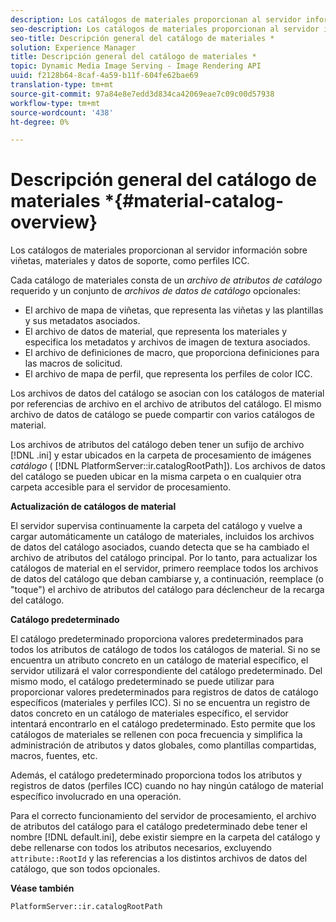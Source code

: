 ```yaml
---
description: Los catálogos de materiales proporcionan al servidor información sobre viñetas, materiales y datos de soporte, como perfiles ICC.
seo-description: Los catálogos de materiales proporcionan al servidor información sobre viñetas, materiales y datos de soporte, como perfiles ICC.
seo-title: Descripción general del catálogo de materiales *
solution: Experience Manager
title: Descripción general del catálogo de materiales *
topic: Dynamic Media Image Serving - Image Rendering API
uuid: f2128b64-8caf-4a59-b11f-604fe62bae69
translation-type: tm+mt
source-git-commit: 97a84e8e7edd3d834ca42069eae7c09c00d57938
workflow-type: tm+mt
source-wordcount: '438'
ht-degree: 0%

---
```



# Descripción general del catálogo de materiales *{#material-catalog-overview}

Los catálogos de materiales proporcionan al servidor información sobre viñetas, materiales y datos de soporte, como perfiles ICC.

Cada catálogo de materiales consta de un *archivo de atributos de catálogo* requerido y un conjunto de *archivos de datos de catálogo* opcionales:

* El archivo de mapa de viñetas, que representa las viñetas y las plantillas y sus metadatos asociados.
* El archivo de datos de material, que representa los materiales y especifica los metadatos y archivos de imagen de textura asociados.
* El archivo de definiciones de macro, que proporciona definiciones para las macros de solicitud.
* El archivo de mapa de perfil, que representa los perfiles de color ICC.

Los archivos de datos del catálogo se asocian con los catálogos de material por referencias de archivo en el archivo de atributos del catálogo. El mismo archivo de datos de catálogo se puede compartir con varios catálogos de material.

Los archivos de atributos del catálogo deben tener un sufijo de archivo [!DNL .ini] y estar ubicados en la carpeta de procesamiento de imágenes *catálogo* ( [!DNL PlatformServer::ir.catalogRootPath]). Los archivos de datos del catálogo se pueden ubicar en la misma carpeta o en cualquier otra carpeta accesible para el servidor de procesamiento.

**Actualización de catálogos de material**

El servidor supervisa continuamente la carpeta del catálogo y vuelve a cargar automáticamente un catálogo de materiales, incluidos los archivos de datos del catálogo asociados, cuando detecta que se ha cambiado el archivo de atributos del catálogo principal. Por lo tanto, para actualizar los catálogos de material en el servidor, primero reemplace todos los archivos de datos del catálogo que deban cambiarse y, a continuación, reemplace (o &quot;toque&quot;) el archivo de atributos del catálogo para déclencheur de la recarga del catálogo.

**Catálogo predeterminado**

El catálogo predeterminado proporciona valores predeterminados para todos los atributos de catálogo de todos los catálogos de material. Si no se encuentra un atributo concreto en un catálogo de material específico, el servidor utilizará el valor correspondiente del catálogo predeterminado. Del mismo modo, el catálogo predeterminado se puede utilizar para proporcionar valores predeterminados para registros de datos de catálogo específicos (materiales y perfiles ICC). Si no se encuentra un registro de datos concreto en un catálogo de materiales específico, el servidor intentará encontrarlo en el catálogo predeterminado. Esto permite que los catálogos de materiales se rellenen con poca frecuencia y simplifica la administración de atributos y datos globales, como plantillas compartidas, macros, fuentes, etc.

Además, el catálogo predeterminado proporciona todos los atributos y registros de datos (perfiles ICC) cuando no hay ningún catálogo de material específico involucrado en una operación.

Para el correcto funcionamiento del servidor de procesamiento, el archivo de atributos del catálogo para el catálogo predeterminado debe tener el nombre [!DNL default.ini], debe existir siempre en la carpeta del catálogo y debe rellenarse con todos los atributos necesarios, excluyendo `attribute::RootId` y las referencias a los distintos archivos de datos del catálogo, que son todos opcionales.

**Véase también**

`PlatformServer::ir.catalogRootPath`
